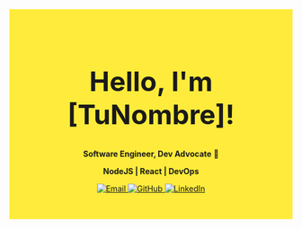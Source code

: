 <!-- Banner -->
<div align="center" style="background-color: #FFEB3B; padding: 2rem 1rem;">
  <h1 style="font-size: 3rem;">Hello, I'm [TuNombre]!</h1>
  <p><strong>Software Engineer, Dev Advocate</strong> 🥑</p>
  <p><strong>NodeJS | React | DevOps</strong></p>

  <!-- Social Icons -->
  <p>
  <a href="mailto:erickalbertosantillancocoletzi@gmail.com">
  <img src="https://img.icons8.com/ios-filled/40/000000/new-post.png" alt="Email"/>
</a>
    <a href="https://github.com/cocoletzi64" target="_blank">
      <img src="https://img.icons8.com/ios-glyphs/40/000000/github.png" alt="GitHub"/>
    </a>
    <a href="https://linkedin.com/in/TuUsuario" target="_blank">
      <img src="https://img.icons8.com/ios-filled/40/000000/linkedin.png" alt="LinkedIn"/>
    </a>
  </p>
</div>

